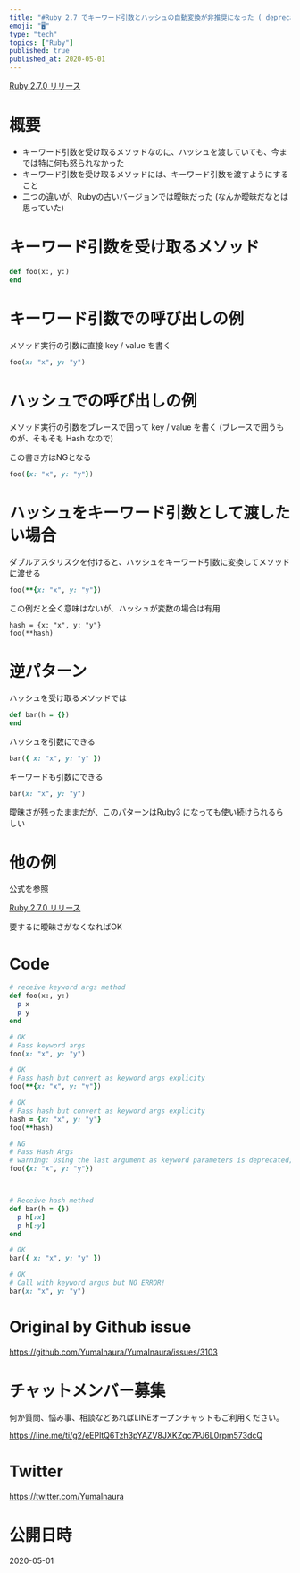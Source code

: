 ```yaml
---
title: "#Ruby 2.7 でキーワード引数とハッシュの自動変換が非推奨になった ( deprecated hash and keyword arg"
emoji: "🖥"
type: "tech"
topics: ["Ruby"]
published: true
published_at: 2020-05-01
---
```


[Ruby 2.7.0 リリース](https://www.ruby-lang.org/ja/news/2019/12/25/ruby-2-7-0-released/)

# 概要

- キーワード引数を受け取るメソッドなのに、ハッシュを渡していても、今までは特に何も怒られなかった
- キーワード引数を受け取るメソッドには、キーワード引数を渡すようにすること
- 二つの違いが、Rubyの古いバージョンでは曖昧だった (なんか曖昧だなとは思っていた)

# キーワード引数を受け取るメソッド

```rb
def foo(x:, y:)
end
```

# キーワード引数での呼び出しの例

メソッド実行の引数に直接 key / value を書く

```rb
foo(x: "x", y: "y")
```

# ハッシュでの呼び出しの例

メソッド実行の引数をブレースで囲って key / value を書く
(ブレースで囲うものが、そもそも Hash なので)

この書き方はNGとなる

```rb
foo({x: "x", y: "y"})
```

# ハッシュをキーワード引数として渡したい場合

ダブルアスタリスクを付けると、ハッシュをキーワード引数に変換してメソッドに渡せる

```rb
foo(**{x: "x", y: "y"})
```

この例だと全く意味はないが、ハッシュが変数の場合は有用

```
hash = {x: "x", y: "y"}
foo(**hash)
```

# 逆パターン

ハッシュを受け取るメソッドでは

```rb
def bar(h = {})
end
```

ハッシュを引数にできる

```rb
bar({ x: "x", y: "y" })
```

キーワードも引数にできる

```rb
bar(x: "x", y: "y")
```

曖昧さが残ったままだが、このパターンはRuby3 になっても使い続けられるらしい

# 他の例

公式を参照

[Ruby 2.7.0 リリース](https://www.ruby-lang.org/ja/news/2019/12/25/ruby-2-7-0-released/)

要するに曖昧さがなくなればOK


# Code

```rb
# receive keyword args method
def foo(x:, y:)
  p x
  p y
end

# OK
# Pass keyword args
foo(x: "x", y: "y")

# OK
# Pass hash but convert as keyword args explicity
foo(**{x: "x", y: "y"})

# OK
# Pass hash but convert as keyword args explicity
hash = {x: "x", y: "y"}
foo(**hash)

# NG
# Pass Hash Args
# warning: Using the last argument as keyword parameters is deprecated; maybe ** should be added to the call
foo({x: "x", y: "y"})



# Receive hash method
def bar(h = {})
  p h[:x]
  p h[:y]
end

# OK
bar({ x: "x", y: "y" })

# OK
# Call with keyword argus but NO ERROR!
bar(x: "x", y: "y")


```



# Original by Github issue

https://github.com/YumaInaura/YumaInaura/issues/3103











<!-- Update From Qiita API -->

# チャットメンバー募集


何か質問、悩み事、相談などあればLINEオープンチャットもご利用ください。

https://line.me/ti/g2/eEPltQ6Tzh3pYAZV8JXKZqc7PJ6L0rpm573dcQ





# Twitter


https://twitter.com/YumaInaura


<!-- Update From Qiita API -->



# 公開日時

2020-05-01
